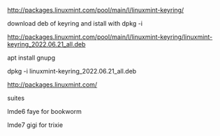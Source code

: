 http://packages.linuxmint.com/pool/main/l/linuxmint-keyring/

download deb of keyring and istall with dpkg -i 

http://packages.linuxmint.com/pool/main/l/linuxmint-keyring/linuxmint-keyring_2022.06.21_all.deb

apt install gnupg

dpkg -i linuxmint-keyring_2022.06.21_all.deb


http://packages.linuxmint.com/

suites 

lmde6 faye for bookworm

lmde7 gigi for trixie
